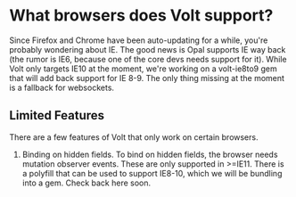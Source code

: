# What browsers does Volt support?

Since Firefox and Chrome have been auto-updating for a while, you're probably wondering about IE.  The good news is Opal supports IE way back (the rumor is IE6, because one of the core devs needs support for it).  While Volt only targets IE10 at the moment, we're working on a volt-ie8to9 gem that will add back support for IE 8-9.  The only thing missing at the moment is a fallback for websockets.

## Limited Features

There are a few features of Volt that only work on certain browsers.

1) Binding on hidden fields.
To bind on hidden fields, the browser needs mutation observer events.  These are only supported in >=IE11.  There is a polyfill that can be used to support IE8-10, which we will be bundling into a gem.  Check back here soon.
